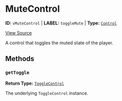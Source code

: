 # MuteControl

**ID:** `vMuteControl` | **LABEL:** `toggleMute` | **Type:** [`Control`](./control-interface.md)

[View Source](../../../../../vime-complete/src/plugins/controls/control/MuteControl.svelte)

A control that toggles the muted state of the player.

## Methods

### `getToggle`

**Return Type:** [`ToggleControl`](./toggle-control.md)

The underlying `ToggleControl` instance.
